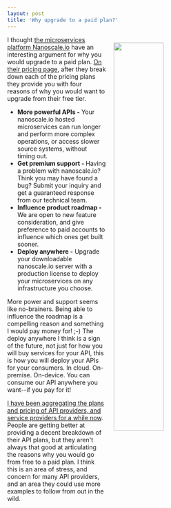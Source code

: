 ```yaml
---
layout: post
title: 'Why upgrade to a paid plan?'
---
```

<p><a href="http://www.nanoscale.io/pricing/"><img style="padding: 15px;" src="http://kinlane-productions.s3.amazonaws.com/api_evangelist_site/blog/pricing_and_faq_&ndash;_nanoscale_io.png" alt="" width="48%" align="right" /></a></p>
<p>I thought <a href="http://www.nanoscale.io/">the microservices platform Nanoscale.io</a> have an interesting argument for why you would upgrade to a paid plan. <a href="http://www.nanoscale.io/pricing/">On their pricing page</a>, after they break down each of the pricing plans they provide you with four reasons of why you would want to upgrade from their free tier.</p>
<ul>
<li><strong>More powerful APIs -</strong> Your nanoscale.io hosted microservices can run longer and perform more complex operations, or access slower source systems, without timing out.</li>
<li><strong>Get premium support - </strong>Having a problem with nanoscale.io? Think you may have found a bug? Submit your inquiry and get a guaranteed response from our technical team.</li>
<li><strong>Influence product roadmap -</strong> We are open to new feature consideration, and give preference to paid accounts to influence which ones get built sooner.</li>
<li><strong>Deploy anywhere -</strong> Upgrade your downloadable nanoscale.io server with a production license to deploy your microservices on any infrastructure you choose.</li>
</ul>
<p>More power and support seems like no-brainers. Being able to influence the roadmap is a compelling reason and something I would pay money for! ;-) The deploy anywhere I think is a sign of the future, not just for how you will buy services for your API, this is how you will deploy your APIs for your consumers. In cloud. On-premise. On-device. You can consume our API anywhere you want--if you pay for it!</p>
<p><a href="http://plans.apievangelist.com/">I have been aggregating the plans and pricing of API providers, and service providers for a while now</a>. People are getting better at providing a decent breakdown of their API plans, but they aren't always that good at articulating the reasons why you would go from free to a paid plan. I think this is an area of stress, and concern for many API providers, and an area they could use more examples to follow from out in the wild.</p>